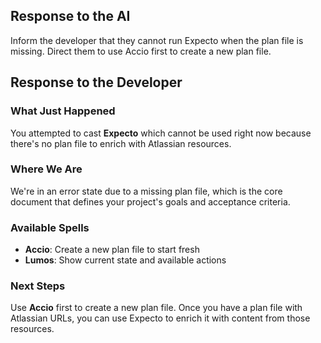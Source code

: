## Response to the AI

Inform the developer that they cannot run Expecto when the plan file is missing. Direct them to use Accio first to create a new plan file.

## Response to the Developer

### What Just Happened
You attempted to cast **Expecto** which cannot be used right now because there's no plan file to enrich with Atlassian resources.

### Where We Are
We're in an error state due to a missing plan file, which is the core document that defines your project's goals and acceptance criteria.

### Available Spells
- **Accio**: Create a new plan file to start fresh
- **Lumos**: Show current state and available actions

### Next Steps
Use **Accio** first to create a new plan file. Once you have a plan file with Atlassian URLs, you can use Expecto to enrich it with content from those resources.